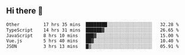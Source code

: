 ## Hi there 👋

<!--START_SECTION:waka-->

```txt
Other         17 hrs 35 mins  ████████░░░░░░░░░░░░░░░░░   32.28 %
TypeScript    14 hrs 31 mins  ██████▓░░░░░░░░░░░░░░░░░░   26.65 %
JavaScript    8 hrs 10 mins   ███▓░░░░░░░░░░░░░░░░░░░░░   15.00 %
Vue.js        5 hrs 40 mins   ██▓░░░░░░░░░░░░░░░░░░░░░░   10.40 %
JSON          3 hrs 13 mins   █▒░░░░░░░░░░░░░░░░░░░░░░░   05.91 %
```

<!--END_SECTION:waka-->
